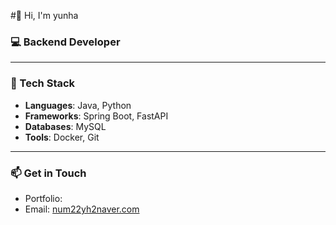 #👋 Hi, I'm yunha

### 💻 Backend Developer 

---

### 🔧 Tech Stack

- **Languages**: Java, Python
- **Frameworks**: Spring Boot, FastAPI
- **Databases**: MySQL
- **Tools**: Docker, Git

---
### 📫 Get in Touch
- Portfolio: 
- Email: [num22yh2naver.com](mailto:num22yh2naver.com)
